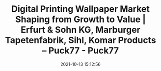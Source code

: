 ---
"title": "Digital Printing Wallpaper Market Shaping from Growth to Value | Erfurt & Sohn KG, Marburger Tapetenfabrik, Sihl, Komar Products – Puck77 - Puck77"
"date": "2021-10-13 15:12:56"
"feed_name": "GOOGLENEWSINDUSTRIAL"
"feed_website": "https://news.google.com/search?q=industrial%2Bincident&hl=en-US&gl=US&ceid=US:en"
"feed_rss": "https://news.google.com/rss/search?q=industrial%2Bincident&hl=en-US&gl=US&ceid=US:en"
"link": "https://puck77.com/news/2352/digital-printing-wallpaper-market-shaping-from-growth-to-value-erfurt-sohn-kg-marburger-tapetenfabrik-sihl-komar-products/"
"source": "{'href': 'https://puck77.com', 'title': 'Puck77'}"
"file": "_posts/2021-1-1-5fa4e9023776c3530a615570e343b882b0c9e595.md"
"accident": "0"
"drilling": "0"
"dead": "0"
"injured": "0"
"arrested": "0"
"place": "unknown place"
"where": "unknown site"
"causes": "unknown"
"place_uri": "unknown place"
---